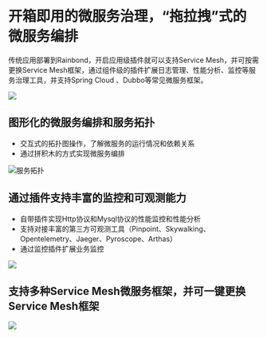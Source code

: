 # 开箱即用的微服务治理，“拖拉拽”式的微服务编排
传统应用部署到Rainbond，开启应用级插件就可以支持Service Mesh，并可按需更换Service Mesh框架，通过组件级的插件扩展日志管理、性能分析、监控等服务治理工具，并支持Spring Cloud 、Dubbo等常见微服务框架。

![](https://grstatic.oss-cn-shanghai.aliyuncs.com/case/2022/09/30/16642745077128.jpg)

## 图形化的微服务编排和服务拓扑
* 交互式的拓扑图操作，了解微服务的运行情况和依赖关系
* 通过拼积木的方式实现微服务编排

![服务拓扑](https://grstatic.oss-cn-shanghai.aliyuncs.com/case/2022/09/30/16644475705570.jpg)


## 通过插件支持丰富的监控和可观测能力
* 自带插件实现Http协议和Mysql协议的性能监控和性能分析
* 支持对接丰富的第三方可观测工具（Pinpoint、Skywalking、Opentelemetry、Jaeger、Pyroscope、Arthas）
* 通过监控插件扩展业务监控

![](https://grstatic.oss-cn-shanghai.aliyuncs.com/case/2022/09/30/16644596205674.jpg)


## 支持多种Service Mesh微服务框架，并可一键更换Service Mesh框架

![](https://grstatic.oss-cn-shanghai.aliyuncs.com/case/2022/09/30/16644597758835.jpg)


